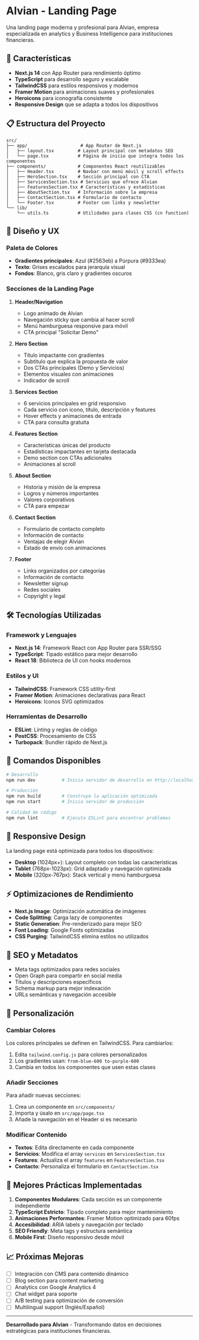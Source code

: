 # Alvian - Landing Page

Una landing page moderna y profesional para Alvian, empresa especializada en analytics y Business Intelligence para instituciones financieras.

## 🚀 Características

- **Next.js 14** con App Router para rendimiento óptimo
- **TypeScript** para desarrollo seguro y escalable
- **TailwindCSS** para estilos responsivos y modernos
- **Framer Motion** para animaciones suaves y profesionales
- **Heroicons** para iconografía consistente
- **Responsive Design** que se adapta a todos los dispositivos

## 📋 Estructura del Proyecto

```
src/
├── app/                    # App Router de Next.js
│   ├── layout.tsx         # Layout principal con metadatos SEO
│   └── page.tsx           # Página de inicio que integra todos los componentes
├── components/            # Componentes React reutilizables
│   ├── Header.tsx         # Navbar con menú móvil y scroll effects
│   ├── HeroSection.tsx    # Sección principal con CTA
│   ├── ServicesSection.tsx # Servicios que ofrece Alvian
│   ├── FeaturesSection.tsx # Características y estadísticas
│   ├── AboutSection.tsx   # Información sobre la empresa
│   ├── ContactSection.tsx # Formulario de contacto
│   └── Footer.tsx         # Footer con links y newsletter
└── lib/
    └── utils.ts           # Utilidades para clases CSS (cn function)
```

## 🎨 Diseño y UX

### Paleta de Colores
- **Gradientes principales**: Azul (#2563eb) a Púrpura (#9333ea)
- **Texto**: Grises escalados para jerarquía visual
- **Fondos**: Blanco, gris claro y gradientes oscuros

### Secciones de la Landing Page

1. **Header/Navigation**
   - Logo animado de Alvian
   - Navegación sticky que cambia al hacer scroll
   - Menú hamburguesa responsive para móvil
   - CTA principal "Solicitar Demo"

2. **Hero Section**
   - Título impactante con gradientes
   - Subtítulo que explica la propuesta de valor
   - Dos CTAs principales (Demo y Servicios)
   - Elementos visuales con animaciones
   - Indicador de scroll

3. **Services Section**
   - 6 servicios principales en grid responsivo
   - Cada servicio con icono, título, descripción y features
   - Hover effects y animaciones de entrada
   - CTA para consulta gratuita

4. **Features Section**
   - Características únicas del producto
   - Estadísticas impactantes en tarjeta destacada
   - Demo section con CTAs adicionales
   - Animaciones al scroll

5. **About Section**
   - Historia y misión de la empresa
   - Logros y números importantes
   - Valores corporativos
   - CTA para empezar

6. **Contact Section**
   - Formulario de contacto completo
   - Información de contacto
   - Ventajas de elegir Alvian
   - Estado de envío con animaciones

7. **Footer**
   - Links organizados por categorías
   - Información de contacto
   - Newsletter signup
   - Redes sociales
   - Copyright y legal

## 🛠️ Tecnologías Utilizadas

### Framework y Lenguajes
- **Next.js 14**: Framework React con App Router para SSR/SSG
- **TypeScript**: Tipado estático para mejor desarrollo
- **React 18**: Biblioteca de UI con hooks modernos

### Estilos y UI
- **TailwindCSS**: Framework CSS utility-first
- **Framer Motion**: Animaciones declarativas para React
- **Heroicons**: Iconos SVG optimizados

### Herramientas de Desarrollo
- **ESLint**: Linting y reglas de código
- **PostCSS**: Procesamiento de CSS
- **Turbopack**: Bundler rápido de Next.js

## 🚀 Comandos Disponibles

```bash
# Desarrollo
npm run dev          # Inicia servidor de desarrollo en http://localhost:3000

# Producción
npm run build        # Construye la aplicación optimizada
npm run start        # Inicia servidor de producción

# Calidad de código
npm run lint         # Ejecuta ESLint para encontrar problemas
```

## 📱 Responsive Design

La landing page está optimizada para todos los dispositivos:

- **Desktop** (1024px+): Layout completo con todas las características
- **Tablet** (768px-1023px): Grid adaptado y navegación optimizada
- **Mobile** (320px-767px): Stack vertical y menú hamburguesa

## ⚡ Optimizaciones de Rendimiento

- **Next.js Image**: Optimización automática de imágenes
- **Code Splitting**: Carga lazy de componentes
- **Static Generation**: Pre-renderizado para mejor SEO
- **Font Loading**: Google Fonts optimizadas
- **CSS Purging**: TailwindCSS elimina estilos no utilizados

## 🎯 SEO y Metadatos

- Meta tags optimizados para redes sociales
- Open Graph para compartir en social media
- Títulos y descripciones específicos
- Schema markup para mejor indexación
- URLs semánticas y navegación accesible

## 🔧 Personalización

### Cambiar Colores
Los colores principales se definen en TailwindCSS. Para cambiarlos:

1. Edita `tailwind.config.js` para colores personalizados
2. Los gradientes usan: `from-blue-600 to-purple-600`
3. Cambia en todos los componentes que usen estas clases

### Añadir Secciones
Para añadir nuevas secciones:

1. Crea un componente en `src/components/`
2. Importa y úsalo en `src/app/page.tsx`
3. Añade la navegación en el Header si es necesario

### Modificar Contenido
- **Textos**: Edita directamente en cada componente
- **Servicios**: Modifica el array `services` en `ServicesSection.tsx`
- **Features**: Actualiza el array `features` en `FeaturesSection.tsx`
- **Contacto**: Personaliza el formulario en `ContactSection.tsx`

## 🌟 Mejores Prácticas Implementadas

1. **Componentes Modulares**: Cada sección es un componente independiente
2. **TypeScript Estricto**: Tipado completo para mejor mantenimiento
3. **Animaciones Performantes**: Framer Motion optimizado para 60fps
4. **Accesibilidad**: ARIA labels y navegación por teclado
5. **SEO Friendly**: Meta tags y estructura semántica
6. **Mobile First**: Diseño responsivo desde móvil

## 📈 Próximas Mejoras

- [ ] Integración con CMS para contenido dinámico
- [ ] Blog section para content marketing
- [ ] Analytics con Google Analytics 4
- [ ] Chat widget para soporte
- [ ] A/B testing para optimización de conversión
- [ ] Multilingual support (Inglés/Español)

---

**Desarrollado para Alvian** - Transformando datos en decisiones estratégicas para instituciones financieras.

